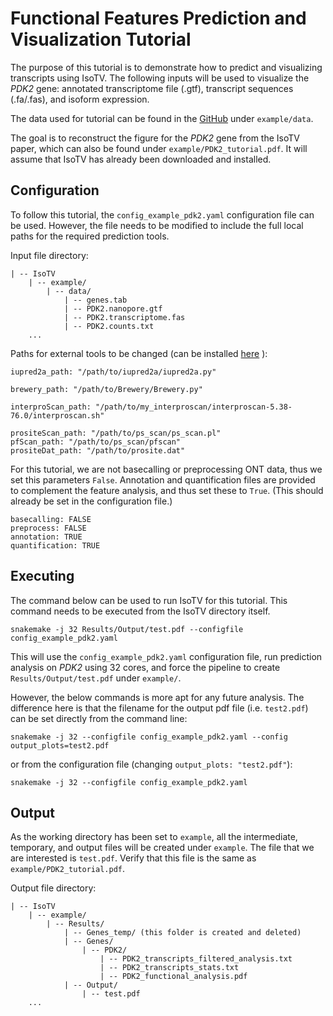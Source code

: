 # Functional Features Prediction and Visualization Tutorial

The purpose of this tutorial is to demonstrate how to predict and visualizing transcripts using IsoTV. The following inputs will be used to visualize the *PDK2* gene: annotated transcriptome file (.gtf), transcript sequences (.fa/.fas), and isoform expression.

The data used for tutorial can be found in the [GitHub](https://github.molgen.mpg.de/MayerGroup/IsoTV) under `example/data`.

The goal is to reconstruct the figure for the *PDK2* gene from the IsoTV paper, which can also be found under `example/PDK2_tutorial.pdf`. It will assume that IsoTV has already been downloaded and installed.

## Configuration

To follow this tutorial, the `config_example_pdk2.yaml` configuration file can be used. However, the file needs to be modified to include the full local paths for the required prediction tools.

Input file directory:
```
| -- IsoTV
    | -- example/
        | -- data/
            | -- genes.tab
            | -- PDK2.nanopore.gtf
            | -- PDK2.transcriptome.fas
            | -- PDK2.counts.txt
    ...
```

Paths for external tools to be changed (can be installed [here](prerequisite.md) ):
```
iupred2a_path: "/path/to/iupred2a/iupred2a.py"

brewery_path: "/path/to/Brewery/Brewery.py"

interproScan_path: "/path/to/my_interproscan/interproscan-5.38-76.0/interproscan.sh"

prositeScan_path: "/path/to/ps_scan/ps_scan.pl"
pfScan_path: "/path/to/ps_scan/pfscan"
prositeDat_path: "/path/to/prosite.dat"
```

For this tutorial, we are not basecalling or preprocessing ONT data, thus we set this parameters `False`. Annotation and quantification files are provided to complement the feature analysis, and thus set these to `True`. (This should already be set in the configuration file.)

```
basecalling: FALSE
preprocess: FALSE
annotation: TRUE
quantification: TRUE
```

## Executing

The command below can be used to run IsoTV for this tutorial. This command needs to be executed from the IsoTV directory itself.

```
snakemake -j 32 Results/Output/test.pdf --configfile config_example_pdk2.yaml
```

This will use the `config_example_pdk2.yaml` configuration file, run prediction analysis on *PDK2* using 32 cores, and force the pipeline to create `Results/Output/test.pdf` under `example/`.

However, the below commands is more apt for any future analysis. The difference here is that the filename for the output pdf file (i.e. `test2.pdf`) can be set directly from the command line:  
```
snakemake -j 32 --configfile config_example_pdk2.yaml --config output_plots=test2.pdf
```
or from the configuration file (changing `output_plots: "test2.pdf"`):
```
snakemake -j 32 --configfile config_example_pdk2.yaml
```

## Output

As the working directory has been set to `example`, all the intermediate, temporary, and output files will be created under `example`. The file that we are interested is `test.pdf`. Verify that this file is the same as `example/PDK2_tutorial.pdf`.    

Output file directory:
```
| -- IsoTV
    | -- example/
        | -- Results/
            | -- Genes_temp/ (this folder is created and deleted)
            | -- Genes/
                | -- PDK2/
                    | -- PDK2_transcripts_filtered_analysis.txt
                    | -- PDK2_transcripts_stats.txt
                    | -- PDK2_functional_analysis.pdf
            | -- Output/
                | -- test.pdf
    ...
```
